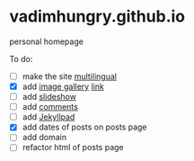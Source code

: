 # vadimhungry.github.io
personal homepage

To do:
- [ ] make the site [multilingual](https://www.kooslooijesteijn.net/blog/multilingual-website-with-jekyll-collections)
- [x] add [image gallery](https://mademistakes.com/mastering-jekyll/static-files/) [link](https://jekyllcodex.org/without-plugin/image-gallery/#)
- [ ] add [slideshow](https://html5css.ru/howto/howto_js_slideshow.php)
- [ ] add [comments](https://mademistakes.com/mastering-jekyll/static-comments/)
- [ ] add [Jekyllpad](https://www.jekyllpad.com/)
- [x] add dates of posts on posts page
- [ ] add domain
- [ ] refactor html of posts page